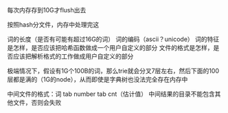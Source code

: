 每次内存存到10G才flush出去




按照hash分文件，内存中处理完这

词的长度（是否有可能有超过16G的词）
词的编码（ascii？unicode）
词的特征是怎样，是否应该把哈希函数做成一个用户自定义的部分
文件的格式是怎样，是否应该把解析格式的工作做成用户自定义的部分

极端情况下，假设有1G个100B的词，那么trie就会分叉7层左右，然后下面的100层都是满的（1G的node），从而即使是字典树也没法完全存在内存中

中间文件的格式：词 tab number tab cnt（估计值）
中间结果的目录不能包含其他文件，否则会失败
